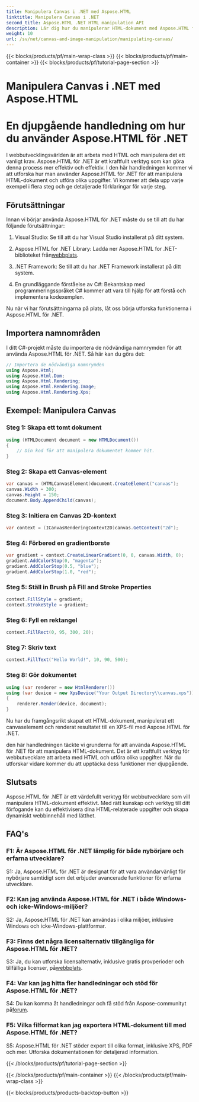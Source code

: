 ```yaml
---
title: Manipulera Canvas i .NET med Aspose.HTML
linktitle: Manipulera Canvas i .NET
second_title: Aspose.HTML .NET HTML manipulation API
description: Lär dig hur du manipulerar HTML-dokument med Aspose.HTML för .NET. Denna omfattande handledning täcker grunderna, förutsättningarna och steg-för-steg-exempel.
weight: 10
url: /sv/net/canvas-and-image-manipulation/manipulating-canvas/
---
```


{{< blocks/products/pf/main-wrap-class >}}
{{< blocks/products/pf/main-container >}}
{{< blocks/products/pf/tutorial-page-section >}}

# Manipulera Canvas i .NET med Aspose.HTML

# En djupgående handledning om hur du använder Aspose.HTML för .NET

I webbutvecklingsvärlden är att arbeta med HTML och manipulera det ett vanligt krav. Aspose.HTML för .NET är ett kraftfullt verktyg som kan göra denna process mer effektiv och effektiv. I den här handledningen kommer vi att utforska hur man använder Aspose.HTML för .NET för att manipulera HTML-dokument och utföra olika uppgifter. Vi kommer att dela upp varje exempel i flera steg och ge detaljerade förklaringar för varje steg.

## Förutsättningar

Innan vi börjar använda Aspose.HTML för .NET måste du se till att du har följande förutsättningar:

1. Visual Studio: Se till att du har Visual Studio installerat på ditt system.

2.  Aspose.HTML for .NET Library: Ladda ner Aspose.HTML for .NET-biblioteket från[webbplats](https://releases.aspose.com/html/net/).

3. .NET Framework: Se till att du har .NET Framework installerat på ditt system.

4. En grundläggande förståelse av C#: Bekantskap med programmeringsspråket C# kommer att vara till hjälp för att förstå och implementera kodexemplen.

Nu när vi har förutsättningarna på plats, låt oss börja utforska funktionerna i Aspose.HTML för .NET.

## Importera namnområden

I ditt C#-projekt måste du importera de nödvändiga namnrymden för att använda Aspose.HTML för .NET. Så här kan du göra det:

```csharp
// Importera de nödvändiga namnrymden
using Aspose.Html;
using Aspose.Html.Dom;
using Aspose.Html.Rendering;
using Aspose.Html.Rendering.Image;
using Aspose.Html.Rendering.Xps;
```

## Exempel: Manipulera Canvas

### Steg 1: Skapa ett tomt dokument

```csharp
using (HTMLDocument document = new HTMLDocument())
{
    // Din kod för att manipulera dokumentet kommer hit.
}
```

### Steg 2: Skapa ett Canvas-element

```csharp
var canvas = (HTMLCanvasElement)document.CreateElement("canvas");
canvas.Width = 300;
canvas.Height = 150;
document.Body.AppendChild(canvas);
```

### Steg 3: Initiera en Canvas 2D-kontext

```csharp
var context = (ICanvasRenderingContext2D)canvas.GetContext("2d");
```

### Steg 4: Förbered en gradientborste

```csharp
var gradient = context.CreateLinearGradient(0, 0, canvas.Width, 0);
gradient.AddColorStop(0, "magenta");
gradient.AddColorStop(0.5, "blue");
gradient.AddColorStop(1.0, "red");
```

### Steg 5: Ställ in Brush på Fill and Stroke Properties

```csharp
context.FillStyle = gradient;
context.StrokeStyle = gradient;
```

### Steg 6: Fyll en rektangel

```csharp
context.FillRect(0, 95, 300, 20);
```

### Steg 7: Skriv text

```csharp
context.FillText("Hello World!", 10, 90, 500);
```

### Steg 8: Gör dokumentet

```csharp
using (var renderer = new HtmlRenderer())
using (var device = new XpsDevice("Your Output Directory\\canvas.xps"))
{
    renderer.Render(device, document);
}
```

Nu har du framgångsrikt skapat ett HTML-dokument, manipulerat ett canvaselement och renderat resultatet till en XPS-fil med Aspose.HTML för .NET.

den här handledningen täckte vi grunderna för att använda Aspose.HTML för .NET för att manipulera HTML-dokument. Det är ett kraftfullt verktyg för webbutvecklare att arbeta med HTML och utföra olika uppgifter. När du utforskar vidare kommer du att upptäcka dess funktioner mer djupgående.

## Slutsats

Aspose.HTML för .NET är ett värdefullt verktyg för webbutvecklare som vill manipulera HTML-dokument effektivt. Med rätt kunskap och verktyg till ditt förfogande kan du effektivisera dina HTML-relaterade uppgifter och skapa dynamiskt webbinnehåll med lätthet.

## FAQ's

### F1: Är Aspose.HTML för .NET lämplig för både nybörjare och erfarna utvecklare?

S1: Ja, Aspose.HTML för .NET är designat för att vara användarvänligt för nybörjare samtidigt som det erbjuder avancerade funktioner för erfarna utvecklare.

### F2: Kan jag använda Aspose.HTML för .NET i både Windows- och icke-Windows-miljöer?

S2: Ja, Aspose.HTML för .NET kan användas i olika miljöer, inklusive Windows och icke-Windows-plattformar.

### F3: Finns det några licensalternativ tillgängliga för Aspose.HTML för .NET?

 S3: Ja, du kan utforska licensalternativ, inklusive gratis provperioder och tillfälliga licenser, på[webbplats](https://purchase.aspose.com/buy).

### F4: Var kan jag hitta fler handledningar och stöd för Aspose.HTML för .NET?

 S4: Du kan komma åt handledningar och få stöd från Aspose-communityt på[forum](https://forum.aspose.com/).

### F5: Vilka filformat kan jag exportera HTML-dokument till med Aspose.HTML för .NET?

S5: Aspose.HTML för .NET stöder export till olika format, inklusive XPS, PDF och mer. Utforska dokumentationen för detaljerad information.

{{< /blocks/products/pf/tutorial-page-section >}}

{{< /blocks/products/pf/main-container >}}
{{< /blocks/products/pf/main-wrap-class >}}

{{< blocks/products/products-backtop-button >}}
